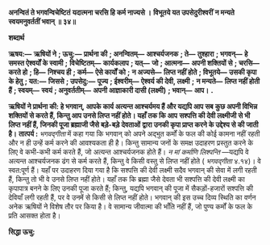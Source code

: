**अनन्वितं ते भगवन्विचेष्टितं** **यदात्मना चरसि हि कर्म नाज्यसे ।** **विभूतये यत उपसेदुरीश्वरीं** **न मन्यते स्वयमनुवर्ततीं भवान् ॥ ३४॥** 

**शब्दार्थ** 

**ऋषय:—** **ऋषियों ने** **; ऊचु:—** **प्रार्थना की** **; अनन्वितम्—** **आश्चर्यजनक** **; ते—** **तुश्हारा** **; भगवन्—** **हे समस्त ऐश्वर्यों के स्वामी** **;** **विचेष्टितम्—** **कार्यकलाप** **; यत्—** **जो** **; आत्मना—** **अपनी शक्तियों से** **; चरसि—** **करते हो** **; हि—** **निश्चय ही** **; कर्म—** **ऐसे कार्यों को** **;** **न अज्यसे—** **लिप्त नहीं होते** **; विभूतये—** **उसकी कृपा के हेतु** **; यत:—** **जिससे** **; उपसेदु:—** **पूज्य** **; ईश्वरीम्—** **ऐश्वर्य की देवी, लक्ष्मी** **;** **न मन्यते—** **लिप्त नहीं होती हैं** **; स्वयम्—** **स्वयं** **; अनुवर्ततीम्—** **अपनी आज्ञाकारी दासी (लक्ष्मी)** **; भवान्—** **आप।** **.** 

**ऋषियों ने प्रार्थना की: हे भगवान्, आपके कार्य अत्यन्त आश्चर्यमय हैं और यद्यपि आप सब** **कुछ अपनी विभिन्न शक्तियों से करते हैं, किन्तु आप उनसे लिप्त नहीं होते। यहाँ तक कि आप** **सश्पत्ति की देवी लक्ष्मीजी से भी लिप्त नहीं हैं, जिनकी पूजा ब्रह्माजी जैसे बड़े-बड़े देवताओं** **द्वारा उनकी कृपा प्राप्त करने के उद्देश्य से की जाती है।** **तात्पर्य :** *भगवद्गीता* में कहा गया कि भगवान् को अपने अद्भुत कर्मों के फल की कोई कामना नहीं रहती और न ही उन्हें कर्म करने की आवश्यकता ही है। किन्तु सामान्य जनों के समक्ष उदाहरण प्रस्तुत करने के लिए वे कभी-कभी कर्म करते हैं, जो अत्यन्त आश्चर्यजनक होते हैं। *न मां कर्माणि* *लिश्पन्ति* —यद्यपि वे अत्यन्त आश्चर्यजनक ढंग से कर्म करते हैं, किन्तु वे किसी वस्तु से लिप्त नहीं होते ( *भगवद्गीता* ४.१४)। वे स्वत:पूर्ण हैं। यहाँ पर उदाहरण दिया गया है कि सश्पत्ति की देवी लक्ष्मी सदैव भगवान् की सेवा में लगी रहती हैं, किन्तु तो भी वे उनसे लिप्त नहीं होते। यहाँ तक कि ब्रह्मा जैसे देवता भी सश्पत्ति की देवी लक्ष्मी का कृपापात्र बनने के लिए उनकी पूजा करते हैं; किन्तु, यद्यपि भगवान् की पूजा में सैकड़ों-हजारों सश्पत्ति की देवियाँ लगी रहती हैं, पर वे उनमें से किसी से लिप्त नहीं होते। भगवान् की इस उच्च दिव्य स्थिति का वर्णन अनेक ऋषियों ने विशेष तौर पर किया है। वे सामान्य जीवात्मा की भाँति नहीं हैं, जो पुण्य कर्मों के फल के प्रति आसक्त होता है।  

**सिद्धा ऊचु:** 